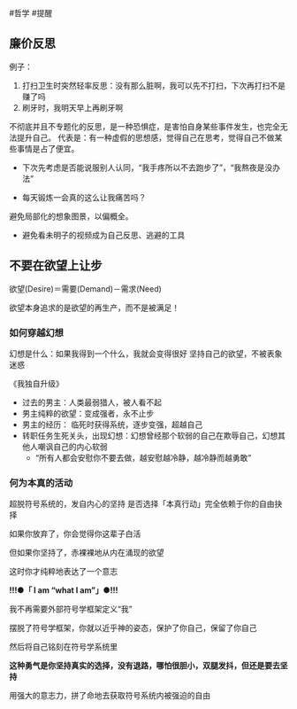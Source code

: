 #哲学 #提醒
## 廉价反思

例子：
1. 打扫卫生时突然轻率反思：没有那么脏啊，我可以先不打扫，下次再打扫不是赚了吗
2. 刷牙时，我明天早上再刷牙啊

不彻底并且不专题化的反思，是一种恐惧症，是害怕自身某些事件发生，也完全无法提升自己。
代表是：有一种虚假的思想感，觉得自己在思考，觉得自己不做某些事情是占了便宜。
- 下次先考虑是否能说服别人认同，“我手疼所以不去跑步了”，“我熬夜是没办法”

- 每天锻炼一会真的这么让我痛苦吗？

避免局部化的想象图景，以偏概全。

- 避免看未明子的视频成为自己反思、逃避的工具

## 不要在欲望上让步

欲望(Desire)＝需要(Demand)－需求(Need)

欲望本身追求的是欲望的再生产，而不是被满足！
### 如何穿越幻想

幻想是什么：如果我得到一个什么，我就会变得很好
坚持自己的欲望，不被表象迷惑

《我独自升级》
- 过去的男主：人类最弱猎人，被人看不起
- 男主纯粹的欲望：变成强者，永不止步
- 男主的经历： 临死时获得系统，逐步变强，超越自己
- 转职任务生死关头，出现幻想：幻想曾经那个软弱的自己在欺辱自己，幻想其他人嘲讽自己的内心软弱
    - “所有人都会安慰你不要去做，越安慰越冷静，越冷静而越勇敢”


### 何为本真的活动

超脱符号系统的，发自内心的坚持
是否选择「本真行动」完全依赖于你的自由抉择

如果你放弃了，你会觉得你这辈子白活

但如果你坚持了，赤裸裸地从内在涌现的欲望

这时你才纯粹地表达了一个意志

**!!!●「 I am “what I am”」●!!!**


我不再需要外部符号学框架定义“我”

摆脱了符号学框架，你就以近乎神的姿态，保护了你自己，保留了你自己 

然后将自己铭刻在符号学系统里

**这种勇气是你坚持真实的选择，没有退路，哪怕很胆小，双腿发抖，但还是要去坚持**

用强大的意志力，拼了命地去获取符号系统内被强迫的自由 






